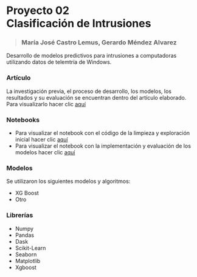 # Proyecto 02 <br> Clasificación de Intrusiones
> ### María José Castro Lemus, Gerardo Méndez Alvarez

Desarrollo de modelos predictivos para intrusiones a computadoras utilizando datos de telemtría de Windows.

### Artículo ###
La investigación previa, el proceso de desarrollo, los modelos, los resultados y su evaluación se encuentran dentro del artículo elaborado. Para visualizarlo hacer clic [aquí](article.pdf)

### Notebooks ###
* Para visualizar el notebook con el código de la limpieza y exploración inicial hacer clic [aquí](cleaning.ipynb)
* Para visualizar el notebook con la implementación y evaluación de los modelos hacer clic [aquí](models.ipynb)

### Modelos ###
Se utilizaron los siguientes modelos y algoritmos:
* XG Boost
* Otro

### Librerías ###
* Numpy
* Pandas
* Dask
* Scikit-Learn
* Seaborn
* Matplotlib
* Xgboost
